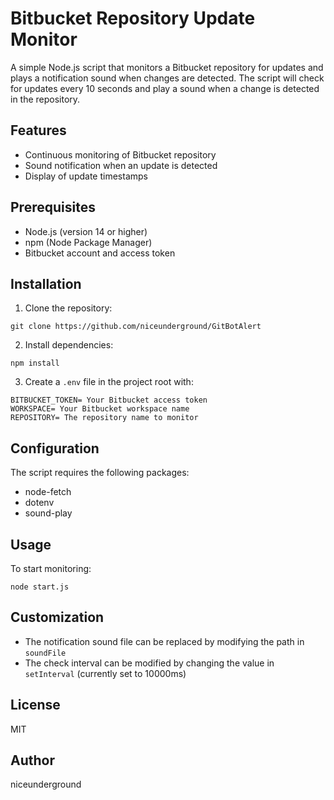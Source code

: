 # Bitbucket Repository Update Monitor

A simple Node.js script that monitors a Bitbucket repository for updates and plays a notification sound when changes are detected.
The script will check for updates every 10 seconds and play a sound when a change is detected in the repository.

## Features

- Continuous monitoring of Bitbucket repository
- Sound notification when an update is detected
- Display of update timestamps

## Prerequisites

- Node.js (version 14 or higher)
- npm (Node Package Manager)
- Bitbucket account and access token

## Installation

1. Clone the repository:

```
git clone https://github.com/niceunderground/GitBotAlert
```

2. Install dependencies:
```
npm install
```

3. Create a `.env` file in the project root with:
```
BITBUCKET_TOKEN= Your Bitbucket access token
WORKSPACE= Your Bitbucket workspace name
REPOSITORY= The repository name to monitor 
```

## Configuration

The script requires the following packages:
- node-fetch
- dotenv
- sound-play

## Usage

To start monitoring:
```
node start.js
```

## Customization

- The notification sound file can be replaced by modifying the path in `soundFile`
- The check interval can be modified by changing the value in `setInterval` (currently set to 10000ms)

## License

MIT

## Author

niceunderground
